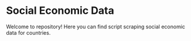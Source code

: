 # Social Economic Data

Welcome to repository! Here you can find script scraping social economic data for countries.
